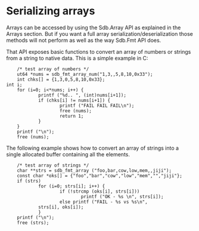 Serializing arrays
==================

Arrays can be accessed by using the Sdb.Array API as explained in the Arrays section. But if you want a full array serialization/deserialization those methods will not perform as well as the way Sdb.Fmt API does.

That API exposes basic functions to convert an array of numbers or strings from a string to native data. This is a simple example in C:

        /* test array of numbers */
        ut64 *nums = sdb_fmt_array_num("1,3,,5,8,10,0x33");
        int chks[] = {1,3,0,5,8,10,0x33};
	int i;
        for (i=0; i<*nums; i++) {
                printf ("%d.. ", (int)nums[i+1]);
                if (chks[i] != nums[i+1]) {
                        printf ("FAIL FAIL FAIL\n");
                        free (nums);
                        return 1;
                }
        }
        printf ("\n");
        free (nums);

The following example shows how to convert an array of strings into a single allocated buffer containing all the elements.

        /* test array of strings */
        char **strs = sdb_fmt_array ("foo,bar,cow,low,mem,,jiji");
        const char *oks[] = {"foo","bar","cow","low","mem","","jiji"};
        if (strs)
                for (i=0; strs[i]; i++) {
                        if (!strcmp (oks[i], strs[i]))
                                printf ("OK - %s \n", strs[i]);
                        else printf ("FAIL - %s vs %s\n",
				strs[i], oks[i]);
                }
        printf ("\n");
        free (strs);
